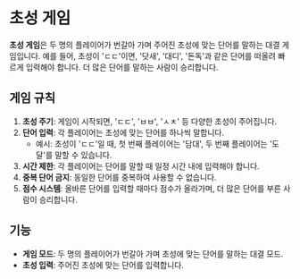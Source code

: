 # 초성 게임
**초성 게임**은 두 명의 플레이어가 번갈아 가며 주어진 초성에 맞는 단어를 말하는 대결 게임입니다. 예를 들어, 초성이 'ㄷㄷ'이면, '닷새', '대디', '돈독'과 같은 단어를 떠올려 빠르게 입력해야 합니다. 더 많은 단어를 말하는 사람이 승리합니다.
## 게임 규칙
1. **초성 주기**: 게임이 시작되면, 'ㄷㄷ', 'ㅂㅂ', 'ㅅㅊ' 등 다양한 초성이 주어집니다.
2. **단어 입력**: 각 플레이어는 초성에 맞는 단어를 하나씩 말합니다.
   - 예시: 초성이 'ㄷㄷ'일 때, 첫 번째 플레이어는 '담대', 두 번째 플레이어는 '도달'를 말할 수 있습니다.
3. **시간 제한**: 각 플레이어는 단어를 말할 때 일정 시간 내에 입력해야 합니다.
4. **중복 단어 금지**: 동일한 단어를 중복하여 사용할 수 없습니다.
5. **점수 시스템**: 올바른 단어를 입력할 때마다 점수가 올라가며, 더 많은 단어를 부른 사람이 승리합니다.
## 기능
- **게임 모드**: 두 명의 플레이어가 번갈아 가며 초성에 맞는 단어를 말하는 대결 모드.
- **초성 입력**: 주어진 초성에 맞는 단어를 입력합니다.
